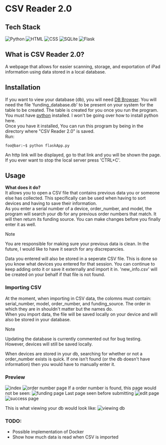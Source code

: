 # CSV Reader 2.0
## Tech Stack
![Python](https://img.shields.io/badge/Python-FFD43B?style=for-the-badge&logo=python&logoColor=blue)
![HTML](https://img.shields.io/badge/HTML5-E34F26?style=for-the-badge&logo=html5&logoColor=white)
![CSS](https://img.shields.io/badge/CSS3-1572B6?style=for-the-badge&logo=css3&logoColor=white)
![SQLite](https://img.shields.io/badge/Sqlite-003B57?style=for-the-badge&logo=sqlite&logoColor=white)
![Flask](https://img.shields.io/badge/Flask-000000?style=for-the-badge&logo=flask&logoColor=white)

## What is CSV Reader 2.0?
A webpage that allows for easier scanning, storage, and exportation of iPad information using data stored in a local database.

## Installation
If you want to view your database (db), you will need [DB Browser](https://sqlitebrowser.org/). You will need the file 'funding_database.db' to be present on your system for the table to be created. The table is created for you once you run the program. <br>
You must have [python](https://www.python.org/downloads/) installed. I won't be going over how to install python here. <br>
Once you have it installed, You can run this program by being in the directory where "CSV Reader 2.0" is saved.<br>
Run:
```console
foo@bar:~$ python flaskApp.py
```
An http link will be displayed, go to that link and you will be shown the page. <br>
If you ever want to stop the local server press 'CTRL+C'.

## Usage 
**What does it do?** <br>
It allows you to open a CSV file that contains previous data you or someone else has collected. This specifically can be used when having to sort devices and having to save their information.<br>
As you enter a serial number of a device, order_number, and model, the program will search your db for any previous order numbers that match. It will then return its funding source. You can make changes before you finally enter it as well. 
> [!NOTE]
> You are responsible for making sure your previous data is clean. In the future, I would like to have it search for any discrepancies.

Data you entered will also be stored in a seperate CSV file. This is done so you know what devices you entered for that session. You can continue to keep adding onto it or save it externally and import it in. 'new_info.csv' will be created on your behalf if that file is not found.
### Importing CSV
At the moment, when importing in CSV data, the colomns must contain: serial_number, model, order_number, and funding_source. The order in which they are in shouldn't matter but the names do. <br>
When you import data, the file will be saved locally on your device and will also be stored in your database. <br>
> [!NOTE]
> Updating the database is currently commented out for bug testing. However, devices will still be saved locally.

When devices are stored in your db, searching for whether or not a order_number exists is quick. If one isn't found (or the db doesn't have information) then you would have to manually enter it.


### Preview

![index](readme_pictures/index_page.png)
![order number page](readme_pictures/ordernumber_page.png)
If a order number is found, this page would not be seen:
![funding page](readme_pictures/funding_page.png)
Last page seen before submitting
![edit page](readme_pictures/edit_page.png)
![success page](readme_pictures/success_page.png)

This is what viewing your db would look like:
![viewing db](readme_pictures/viewing_db.png)

### TODO:
- Possible implementation of Docker
- Show how much data is read when CSV is imported
